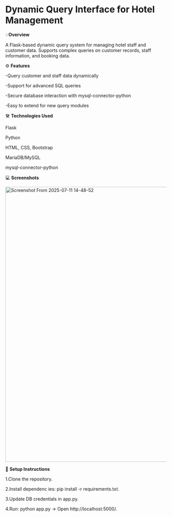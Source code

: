 # Dynamic Query Interface for Hotel Management

💡**Overview**

A Flask-based dynamic query system for managing hotel staff and customer data. Supports complex queries on customer records, staff information, and booking data.

⚙️ **Features**

-Query customer and staff data dynamically

-Support for advanced SQL queries

-Secure database interaction with mysql-connector-python

-Easy to extend for new query modules

🛠️ **Technologies Used**

Flask

Python

HTML, CSS, Bootstrap

MariaDB/MySQL

mysql-connector-python

💻 **Screenshots**

<img width="1913" height="857" alt="Screenshot From 2025-07-11 14-48-52" src="https://github.com/user-attachments/assets/bc20228d-35f8-4219-8465-7600cf0ec2ae" />

🚀 **Setup Instructions**

1.Clone the repository.

2.Install dependenc
ies: pip install -r requirements.txt.

3.Update DB credentials in app.py.

4.Run: python app.py → Open http://localhost:5000/.
